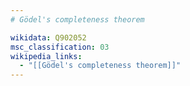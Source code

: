 ```yaml
---
# Gödel's completeness theorem

wikidata: Q902052
msc_classification: 03
wikipedia_links:
  - "[[Gödel's completeness theorem]]"
---
```

